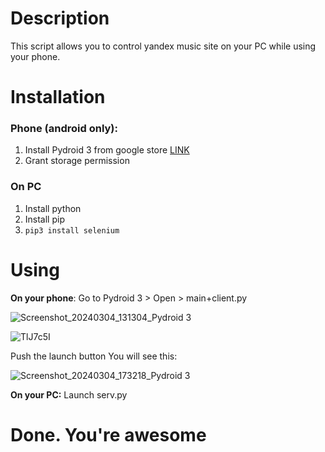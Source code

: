 # Description 
This script allows you to control yandex music site on your PC while using your phone.
# Installation
### Phone (android only):
1. Install Pydroid 3 from google store [LINK](https://play.google.com/store/apps/details?id=ru.iiec.pydroid3) 
2. Grant storage permission   
### On PC
1. Install python 
2. Install pip
3. `pip3 install selenium`
# Using
**On your phone**:
Go to Pydroid 3  > Open > main+client.py 

![Screenshot_20240304_131304_Pydroid 3](https://github.com/just-a-pancil/ya_music/assets/42276706/e7ddb8cb-d55f-4fac-a7a1-f81d6662c4a1)

![TlJ7c5I](https://github.com/just-a-pancil/ya_music/assets/42276706/ae091e44-aef8-488a-9497-c4c66509bd40)

Push the launch button
You will see this:

![Screenshot_20240304_173218_Pydroid 3](https://github.com/just-a-pancil/ya_music/assets/42276706/5eba08ca-89d5-41af-bee5-2d9c8812a7d4)


**On your PC:**
Launch serv.py

# Done. You're awesome
